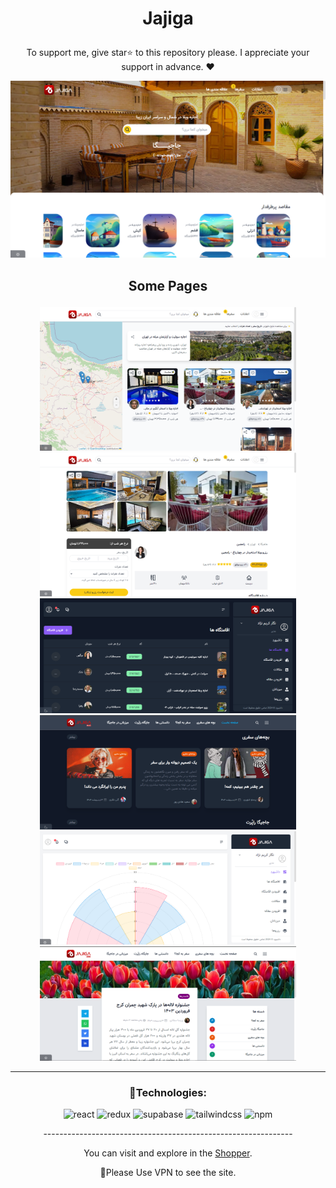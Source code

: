 

# <p align="center" color="#eb5e28">Jajiga</p>

<p align="center">To support me, give star⭐ to this repository please.
I appreciate your support in advance. ❤</p>

<img src="public/Screenshot (18).png"/>

## <p align="center">Some Pages</p>

<section width="100%" display="flex" align="center" justify-content="center" gap="2rem">
<img src="public/Screenshot (20).png" width="410"/>
<img src="public/Screenshot (21).png" width="410"/>
<img src="public/Screenshot (25).png" width="410"/>
<img src="public/Screenshot (27).png" width="410"/>
<img src="public/Screenshot (28).png" width="410"/>
<img src="public/Screenshot (31).png" width="410"/>
</section>

<hr/>

### <p align="center">🔧Technologies:</p>
<div align="center" >
  
![react](https://img.shields.io/badge/react-8b5cf6?style=for-the-badge&logo=react&logoColor=white)
![redux](https://img.shields.io/badge/redux-8b5cf6?style=for-the-badge&logo=redux&logoColor=white)
![supabase](https://img.shields.io/badge/supabase-8b5cf6?style=for-the-badge&logo=supabase&logoColor=white)
![tailwindcss](https://img.shields.io/badge/tailwindcss-8b5cf6?style=for-the-badge&logo=tailwindcss&logoColor=white)
![npm](https://img.shields.io/badge/npm-8b5cf6?style=for-the-badge&logo=npm&logoColor=white)
  
</div>

<p align="center">--------------------------------------------------------------</p>
  
<p align="center">You can visit and explore in the <a href="https://shopper-taupe.vercel.app/" target="_blank">Shopper</a>.</p>
<p align="center">📌Please Use VPN to see the site.</p>

